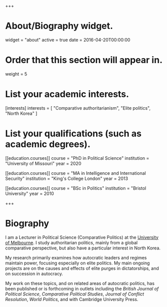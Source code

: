 +++
# About/Biography widget.
widget = "about"
active = true
date = 2016-04-20T00:00:00

# Order that this section will appear in.
weight = 5

# List your academic interests.
[interests]
  interests = [
    "Comparative authoritarianism",
    "Elite politics",
    "North Korea"
  ]

# List your qualifications (such as academic degrees).
[[education.courses]]
  course = "PhD in Political Science"
  institution = "University of Missouri"
  year = 2020

[[education.courses]]
  course = "MA in Intelligence and International Security"
  institution = "King's College London"
  year = 2013

[[education.courses]]
  course = "BSc in Politics"
  institution = "Bristol University"
  year = 2010
 
+++

# Biography

I am a Lecturer in Political Science (Comparative Politics) at the [University of Melbourne](https://arts.unimelb.edu.au/school-of-social-and-political-sciences). I study authoritarian politics, mainly from a global comparative perspective, but also have a particular interest in North Korea.

My research primarily examines how autocratic leaders and regimes maintain power, focusing especially on elite politics. My main ongoing projects are on the causes and effects of elite purges in dictatorships, and on succession in autocracy.

My work on these topics, and on related areas of autocratic politics, has been published or is forthcoming in outlets including the *British Journal of Political Science*, *Comparative Political Studies*, *Journal of Conflict Resolution*, *World Politics*, and with Cambridge University Press.
